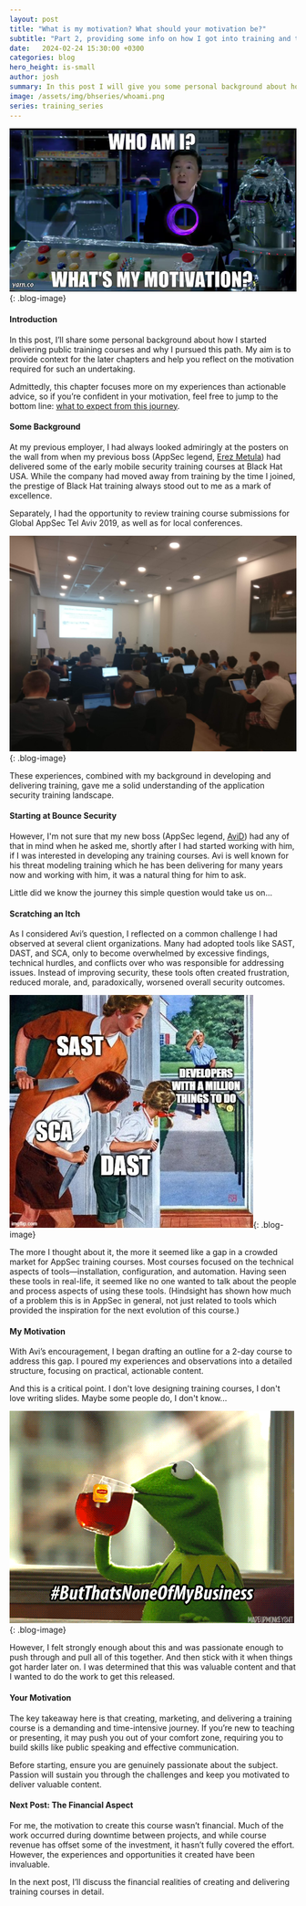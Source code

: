 ```yaml
---
layout: post
title: "What is my motivation? What should your motivation be?"
subtitle: "Part 2, providing some info on how I got into training and the motivation needed."
date:   2024-02-24 15:30:00 +0300
categories: blog
hero_height: is-small
author: josh
summary: In this post I will give you some personal background about how I got into delivering public training courses and why. Hopefully it will put some of the later chapters in perspective and also help you understand the motivation you might need to do this.
image: /assets/img/bhseries/whoami.png
series: training_series
---
```


![image](/assets/img/bhseries/whoami.png){: .blog-image}

#### Introduction

In this post, I’ll share some personal background about how I started delivering public training courses and why I pursued this path. My aim is to provide context for the later chapters and help you reflect on the motivation required for such an undertaking.

Admittedly, this chapter focuses more on my experiences than actionable advice, so if you’re confident in your motivation, feel free to jump to the bottom line: [what to expect from this journey](#your-motivation).

#### Some Background

At my previous employer, I had always looked admiringly at the posters on the wall from when my previous boss (AppSec legend, [Erez Metula](https://www.linkedin.com/in/erezmetula/)) had delivered some of the early mobile security training courses at Black Hat USA. While the company had moved away from training by the time I joined, the prestige of Black Hat training always stood out to me as a mark of excellence.

Separately, I had the opportunity to review training course submissions for Global AppSec Tel Aviv 2019, as well as for local conferences.  

![A blurry photo of Dhruv Shah delivering some hands-on hacking training at Global AppSec Tel Aviv 2019](/assets/img/bhseries/globalappsectlv2019.jpeg){: .blog-image}

These experiences, combined with my background in developing and delivering training, gave me a solid understanding of the application security training landscape.

#### Starting at Bounce Security

However, I'm not sure that my new boss (AppSec legend, [AviD](/team-members/avi.html)) had any of that in mind when he asked me, shortly after I had started working with him, if I was interested in developing any training courses. Avi is well known for his threat modeling training which he has been delivering for many years now and working with him, it was a natural thing for him to ask.

Little did we know the journey this simple question would take us on...

#### Scratching an Itch

As I considered Avi’s question, I reflected on a common challenge I had observed at several client organizations. Many had adopted tools like SAST, DAST, and SCA, only to become overwhelmed by excessive findings, technical hurdles, and conflicts over who was responsible for addressing issues. Instead of improving security, these tools often created frustration, reduced morale, and, paradoxically, worsened overall security outcomes.

![Getting stabbed by AppSec tools...](/assets/img/bhseries/sastdastsca.jpg){: .blog-image}

The more I thought about it, the more it seemed like a gap in a crowded market for AppSec training courses. Most courses focused on the technical aspects of tools—installation, configuration, and automation. Having seen these tools in real-life, it seemed like no one wanted to talk about the people and process aspects of using these tools. (Hindsight has shown how much of a problem this is in AppSec in general, not just related to tools which provided the inspiration for the next evolution of this course.)

#### My Motivation

With Avi’s encouragement, I began drafting an outline for a 2-day course to address this gap. I poured my experiences and observations into a detailed structure, focusing on practical, actionable content.

And this is a critical point. I don't love designing training courses, I don't love writing slides. Maybe some people do, I don't know...  

![But that's none of my business...](/assets/img/bhseries/business.gif){: .blog-image}

However, I felt strongly enough about this and was passionate enough to push through and pull all of this together. And then stick with it when things got harder later on. I was determined that this was valuable content and that I wanted to do the work to get this released.

#### Your Motivation

The key takeaway here is that creating, marketing, and delivering a training course is a demanding and time-intensive journey. If you’re new to teaching or presenting, it may push you out of your comfort zone, requiring you to build skills like public speaking and effective communication.

Before starting, ensure you are genuinely passionate about the subject. Passion will sustain you through the challenges and keep you motivated to deliver valuable content.

#### Next Post: The Financial Aspect

For me, the motivation to create this course wasn’t financial. Much of the work occurred during downtime between projects, and while course revenue has offset some of the investment, it hasn’t fully covered the effort. However, the experiences and opportunities it created have been invaluable.

In the next post, I’ll discuss the financial realities of creating and delivering training courses in detail.

